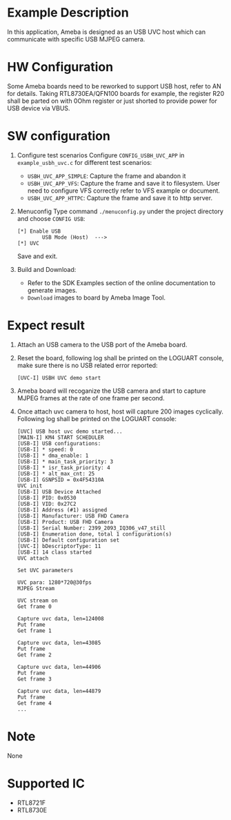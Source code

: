 # Example Description

In this application, Ameba is designed as an USB UVC host which can communicate with specific USB MJPEG camera.

# HW Configuration

Some Ameba boards need to be reworked to support USB host, refer to AN for details.
Taking RTL8730EA/QFN100 boards for example, the register R20 shall be parted on with 0Ohm register or just shorted to provide power for USB device via VBUS.

# SW configuration

1. Configure test scenarios
	Configure `CONFIG_USBH_UVC_APP` in `example_usbh_uvc.c` for different test scenarios:
	- `USBH_UVC_APP_SIMPLE`: Capture the frame and abandon it
	- `USBH_UVC_APP_VFS`: Capture the frame and save it to filesystem. User need to configure VFS correctly refer to VFS example or document.
	- `USBH_UVC_APP_HTTPC`: Capture the frame and save it to http server.

2. Menuconfig
	Type command `./menuconfig.py` under the project directory and choose `CONFIG USB`:
	```
	[*] Enable USB
			USB Mode (Host)  --->
	[*] UVC
	```
	Save and exit.

3. Build and Download:
   * Refer to the SDK Examples section of the online documentation to generate images.
   * `Download` images to board by Ameba Image Tool.

# Expect result

1. Attach an USB camera to the USB port of the Ameba board.
2. Reset the board, following log shall be printed on the LOGUART console, make sure there is no USB related error reported:
	```
	[UVC-I] USBH UVC demo start
	```

3. Ameba board will recoganize the USB camera and start to capture MJPEG frames at the rate of one frame per second.

4. Once attach uvc camera to host, host will capture 200 images cyclically. Following log shall be printed on the LOGUART console:
	```
	[UVC] USB host uvc demo started...
	[MAIN-I] KM4 START SCHEDULER 
	[USB-I] USB configurations:
	[USB-I] * speed: 0
	[USB-I] * dma_enable: 1
	[USB-I] * main_task_priority: 3
	[USB-I] * isr_task_priority: 4
	[USB-I] * alt_max_cnt: 25
	[USB-I] GSNPSID = 0x4F54310A
	UVC init
	[USB-I] USB Device Attached
	[USB-I] PID: 0x0530
	[USB-I] VID: 0x27C2
	[USB-I] Address (#1) assigned
	[USB-I] Manufacturer: USB FHD Camera
	[USB-I] Product: USB FHD Camera
	[USB-I] Serial Number: 2399_2093_IQ306_v47_still
	[USB-I] Enumeration done, total 1 configuration(s)
	[USB-I] Default configuration set
	[UVC-I] bDescriptorType: 11
	[USB-I] 14 class started
	UVC attach

	Set UVC parameters

	UVC para: 1280*720@30fps
	MJPEG Stream

	UVC stream on
	Get frame 0

	Capture uvc data, len=124008
	Put frame
	Get frame 1

	Capture uvc data, len=43085
	Put frame
	Get frame 2

	Capture uvc data, len=44906
	Put frame
	Get frame 3

	Capture uvc data, len=44879
	Put frame
	Get frame 4
	...
	```

# Note

None

# Supported IC

- RTL8721F
- RTL8730E
